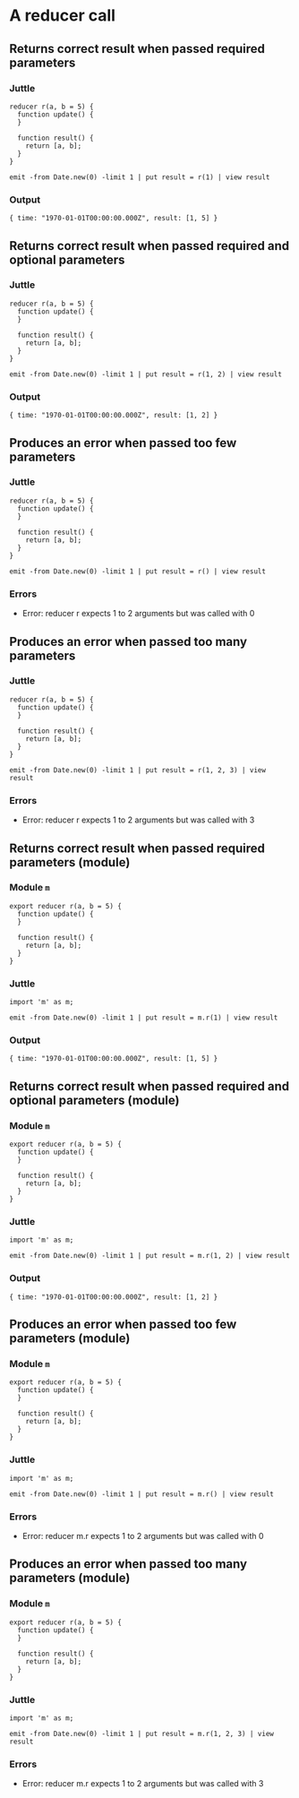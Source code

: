A reducer call
===============

Returns correct result when passed required parameters
------------------------------------------------------

### Juttle

    reducer r(a, b = 5) {
      function update() {
      }

      function result() {
        return [a, b];
      }
    }

    emit -from Date.new(0) -limit 1 | put result = r(1) | view result

### Output

    { time: "1970-01-01T00:00:00.000Z", result: [1, 5] }

Returns correct result when passed required and optional parameters
-------------------------------------------------------------------

### Juttle

    reducer r(a, b = 5) {
      function update() {
      }

      function result() {
        return [a, b];
      }
    }

    emit -from Date.new(0) -limit 1 | put result = r(1, 2) | view result

### Output

    { time: "1970-01-01T00:00:00.000Z", result: [1, 2] }

Produces an error when passed too few parameters
------------------------------------------------

### Juttle

    reducer r(a, b = 5) {
      function update() {
      }

      function result() {
        return [a, b];
      }
    }

    emit -from Date.new(0) -limit 1 | put result = r() | view result

### Errors

  * Error: reducer r expects 1 to 2 arguments but was called with 0

Produces an error when passed too many parameters
-------------------------------------------------

### Juttle

    reducer r(a, b = 5) {
      function update() {
      }

      function result() {
        return [a, b];
      }
    }

    emit -from Date.new(0) -limit 1 | put result = r(1, 2, 3) | view result

### Errors

  * Error: reducer r expects 1 to 2 arguments but was called with 3

Returns correct result when passed required parameters (module)
---------------------------------------------------------------

### Module `m`

    export reducer r(a, b = 5) {
      function update() {
      }

      function result() {
        return [a, b];
      }
    }

### Juttle

    import 'm' as m;

    emit -from Date.new(0) -limit 1 | put result = m.r(1) | view result

### Output

    { time: "1970-01-01T00:00:00.000Z", result: [1, 5] }

Returns correct result when passed required and optional parameters (module)
----------------------------------------------------------------------------

### Module `m`

    export reducer r(a, b = 5) {
      function update() {
      }

      function result() {
        return [a, b];
      }
    }

### Juttle

    import 'm' as m;

    emit -from Date.new(0) -limit 1 | put result = m.r(1, 2) | view result

### Output

    { time: "1970-01-01T00:00:00.000Z", result: [1, 2] }

Produces an error when passed too few parameters (module)
---------------------------------------------------------

### Module `m`

    export reducer r(a, b = 5) {
      function update() {
      }

      function result() {
        return [a, b];
      }
    }

### Juttle

    import 'm' as m;

    emit -from Date.new(0) -limit 1 | put result = m.r() | view result

### Errors

  * Error: reducer m.r expects 1 to 2 arguments but was called with 0

Produces an error when passed too many parameters (module)
----------------------------------------------------------

### Module `m`

    export reducer r(a, b = 5) {
      function update() {
      }

      function result() {
        return [a, b];
      }
    }

### Juttle

    import 'm' as m;

    emit -from Date.new(0) -limit 1 | put result = m.r(1, 2, 3) | view result

### Errors

  * Error: reducer m.r expects 1 to 2 arguments but was called with 3

